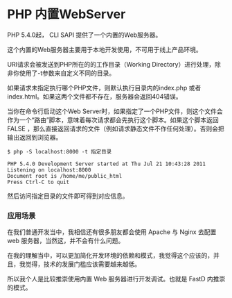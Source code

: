 
# PHP 内置WebServer

PHP 5.4.0起， CLI SAPI 提供了一个内置的Web服务器。

这个内置的Web服务器主要用于本地开发使用，不可用于线上产品环境。

URI请求会被发送到PHP所在的的工作目录（Working Directory）进行处理，除非你使用了-t参数来自定义不同的目录。

如果请求未指定执行哪个PHP文件，则默认执行目录内的index.php 或者 index.html。如果这两个文件都不存在，服务器会返回404错误。

当你在命令行启动这个Web Server时，如果指定了一个PHP文件，则这个文件会作为一个“路由”脚本，意味着每次请求都会先执行这个脚本。如果这个脚本返回 FALSE ，那么直接返回请求的文件（例如请求静态文件不作任何处理）。否则会把输出返回到浏览器。

```shell
$ php -S localhost:8000 -t 指定目录

PHP 5.4.0 Development Server started at Thu Jul 21 10:43:28 2011
Listening on localhost:8000
Document root is /home/me/public_html
Press Ctrl-C to quit
```

然后访问指定目录的文件即可得到对应信息。

### 应用场景

在我们普通开发当中，我相信还有很多朋友都会使用 Apache 与 Nginx 去配置 web 服务器，当然这，并不会有什么问题。

在我的理解当中，可以更加简化开发环境的依赖和模式，我觉得这个应该的，并且，我觉得，技术的发展门槛应该需要越来越低。

所以我个人是比较推崇使用内置 Web 服务器进行开发调试。也就是 FastD 内推崇的模式。

